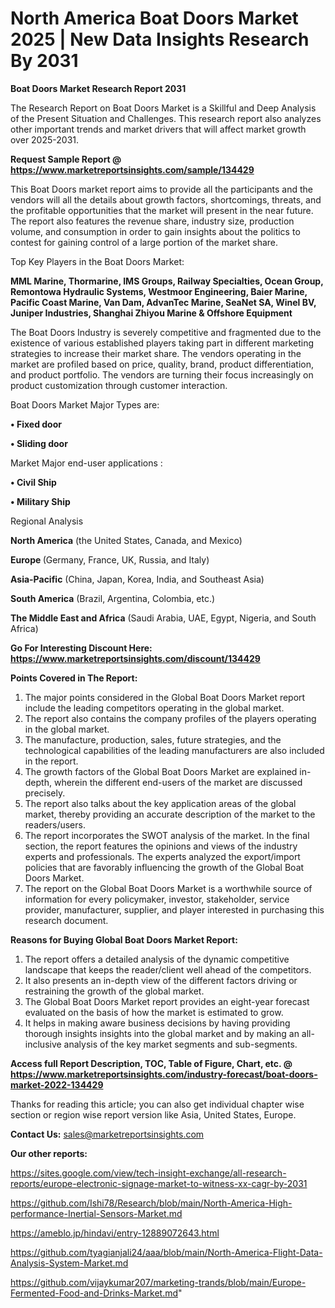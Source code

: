 # North America Boat Doors Market 2025 | New Data Insights Research By 2031

<strong>Boat Doors Market Research Report 2031</strong>

The Research Report on Boat Doors Market is a Skillful and Deep Analysis of the Present Situation and Challenges. This research report also analyzes other important trends and market drivers that will affect market growth over 2025-2031.

<strong>Request Sample Report @ <a href=https://www.marketreportsinsights.com/sample/134429>https://www.marketreportsinsights.com/sample/134429</a></strong>

This Boat Doors market report aims to provide all the participants and the vendors will all the details about growth factors, shortcomings, threats, and the profitable opportunities that the market will present in the near future. The report also features the revenue share, industry size, production volume, and consumption in order to gain insights about the politics to contest for gaining control of a large portion of the market share.

Top Key Players in the Boat Doors Market:

<strong>MML Marine, Thormarine, IMS Groups, Railway Specialties, Ocean Group, Remontowa Hydraulic Systems, Westmoor Engineering, Baier Marine, Pacific Coast Marine, Van Dam, AdvanTec Marine, SeaNet SA, Winel BV, Juniper Industries, Shanghai Zhiyou Marine & Offshore Equipment</strong>

The Boat Doors Industry is severely competitive and fragmented due to the existence of various established players taking part in different marketing strategies to increase their market share. The vendors operating in the market are profiled based on price, quality, brand, product differentiation, and product portfolio. The vendors are turning their focus increasingly on product customization through customer interaction.

Boat Doors Market Major Types are:

<strong>• Fixed door

• Sliding door</strong>

Market Major end-user applications :

<strong>• Civil Ship

• Military Ship</strong>

Regional Analysis

</u><strong><b>North America</b></strong> (the United States, Canada, and Mexico)

<strong><b>Europe </b></strong>(Germany, France, UK, Russia, and Italy)

<strong><b>Asia-Pacific</b></strong> (China, Japan, Korea, India, and Southeast Asia)

<strong><b>South America</b></strong> (Brazil, Argentina, Colombia, etc.)

<strong><b>The Middle East and Africa</b></strong> (Saudi Arabia, UAE, Egypt, Nigeria, and South Africa)

<strong>Go For Interesting Discount Here: <a href=https://www.marketreportsinsights.com/discount/134429>https://www.marketreportsinsights.com/discount/134429</a></strong>

<strong>Points Covered in The Report:</strong>
<ol>
  <li>The major points considered in the Global Boat Doors Market report include the leading competitors operating in the global market.</li>
  <li>The report also contains the company profiles of the players operating in the global market.</li>
  <li>The manufacture, production, sales, future strategies, and the technological capabilities of the leading manufacturers are also included in the report.</li>
  <li>The growth factors of the Global Boat Doors Market are explained in-depth, wherein the different end-users of the market are discussed precisely.</li>
  <li>The report also talks about the key application areas of the global market, thereby providing an accurate description of the market to the readers/users.</li>
  <li>The report incorporates the SWOT analysis of the market. In the final section, the report features the opinions and views of the industry experts and professionals. The experts analyzed the export/import policies that are favorably influencing the growth of the Global Boat Doors Market.</li>
  <li>The report on the Global Boat Doors Market is a worthwhile source of information for every policymaker, investor, stakeholder, service provider, manufacturer, supplier, and player interested in purchasing this research document.</li>
</ol>
<strong>Reasons for Buying Global Boat Doors Market Report:</strong>

<ol>
  <li>The report offers a detailed analysis of the dynamic competitive landscape that keeps the reader/client well ahead of the competitors.</li>
  <li>It also presents an in-depth view of the different factors driving or restraining the growth of the global market.</li>
  <li>The Global Boat Doors Market report provides an eight-year forecast evaluated on the basis of how the market is estimated to grow.</li>
  <li>It helps in making aware business decisions by having providing thorough insights insights into the global market and by making an all-inclusive analysis of the key market segments and sub-segments.</li>
</ol>
<strong>Access full Report Description, TOC, Table of Figure, Chart, etc. @ <a href=https://www.marketreportsinsights.com/industry-forecast/boat-doors-market-2022-134429>https://www.marketreportsinsights.com/industry-forecast/boat-doors-market-2022-134429</a></strong>


Thanks for reading this article; you can also get individual chapter wise section or region wise report version like Asia, United States, Europe.

<strong>Contact Us:</strong>
sales@marketreportsinsights.com

<strong>Our other reports:</strong>

<a href=https://sites.google.com/view/tech-insight-exchange/all-research-reports/europe-electronic-signage-market-to-witness-xx-cagr-by-2031>https://sites.google.com/view/tech-insight-exchange/all-research-reports/europe-electronic-signage-market-to-witness-xx-cagr-by-2031</a>

<a href=https://github.com/Ishi78/Research/blob/main/North-America-High-performance-Inertial-Sensors-Market.md>https://github.com/Ishi78/Research/blob/main/North-America-High-performance-Inertial-Sensors-Market.md</a>

<a href=https://ameblo.jp/hindavi/entry-12889072643.html>https://ameblo.jp/hindavi/entry-12889072643.html</a>

<a href=https://github.com/tyagianjali24/aaa/blob/main/North-America-Flight-Data-Analysis-System-Market.md>https://github.com/tyagianjali24/aaa/blob/main/North-America-Flight-Data-Analysis-System-Market.md</a>

<a href=https://github.com/vijaykumar207/marketing-trands/blob/main/Europe-Fermented-Food-and-Drinks-Market.md>https://github.com/vijaykumar207/marketing-trands/blob/main/Europe-Fermented-Food-and-Drinks-Market.md</a>"
